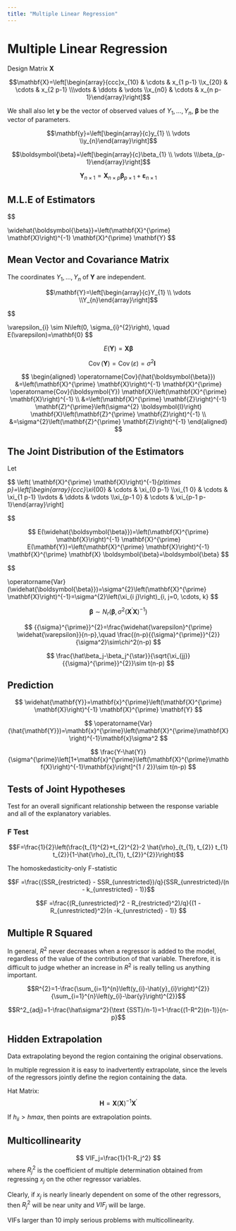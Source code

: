```yaml
---
title: "Multiple Linear Regression"
---
```


# Multiple Linear Regression

Design Matrix $\mathbf{X}$

$$\mathbf{X}=\left[\begin{array}{ccc}x_{10} & \cdots & x_{1 p-1} \\x_{20} & \cdots & x_{2 p-1} \\\vdots & \ddots & \vdots \\x_{n0} & \cdots & x_{n p-1}\end{array}\right]$$

We shall also let $\mathbf{y}$ be the vector of observed values of $Y_1,...,Y_n$, $\boldsymbol{\beta}$ be the vector of parameters.

$$\mathbf{y}=\left[\begin{array}{c}y_{1} \\ \vdots \\y_{n}\end{array}\right]$$

$$\boldsymbol{\beta}=\left[\begin{array}{c}\beta_{1} \\ \vdots \\\beta_{p-1}\end{array}\right]$$

$$ \mathbf{Y}_{n \times 1}=\mathbf{X}_{n \times p} \boldsymbol{\beta}_{p \times 1}+\boldsymbol\varepsilon_{n \times 1}$$

## M.L.E of Estimators

$$

\widehat{\boldsymbol{\beta}}=\left(\mathbf{X}^{\prime} \mathbf{X}\right)^{-1} \mathbf{X}^{\prime} \mathbf{Y}
$$







## Mean Vector and Covariance Matrix

The coordinates $Y_1, . . . , Y_n$ of $\mathbf{Y}$ are independent.

$$\mathbf{Y}=\left[\begin{array}{c}Y_{1} \\ \vdots \\Y_{n}\end{array}\right]$$


$$

\varepsilon_{i} \sim N\left(0, \sigma_{i}^{2}\right),
\quad E(\varepsilon)=\mathbf{0}
$$

$$
E(\mathbf{Y}) = \mathbf{X} \boldsymbol{\beta}
$$

$$
\quad \operatorname{Cov}(\mathbf{Y})=\operatorname{Cov}(\varepsilon)=\sigma^{2} \mathbf{I}
$$


$$
\begin{aligned}
\operatorname{Cov}(\hat{\boldsymbol{\beta}}) &=\left(\mathbf{X}^{\prime} \mathbf{X}\right)^{-1} \mathbf{X}^{\prime} \operatorname{Cov}(\boldsymbol{Y}) \mathbf{X}\left(\mathbf{X}^{\prime} \mathbf{X}\right)^{-1} \\
&=\left(\mathbf{X}^{\prime} \mathbf{Z}\right)^{-1} \mathbf{Z}^{\prime}\left(\sigma^{2} \boldsymbol{I}\right) \mathbf{X}\left(\mathbf{Z}^{\prime} \mathbf{Z}\right)^{-1} \\
&=\sigma^{2}\left(\mathbf{Z}^{\prime} \mathbf{Z}\right)^{-1}
\end{aligned}
$$

## The Joint Distribution of the Estimators

Let 

$$
\left( \mathbf{X}^{\prime} \mathbf{X}\right)^{-1}_{p\times p}=\left[\begin{array}{ccc}\xi_{00} & \cdots & \xi_{0 p-1} \\\xi_{1 0} & \cdots & \xi_{1 p-1} \\\vdots & \ddots & \vdots \\\xi_{p-1 0} & \cdots & \xi_{p-1 p-1}\end{array}\right]

$$

$$
E(\widehat{\boldsymbol{\beta}})=\left(\mathbf{X}^{\prime} \mathbf{X}\right)^{-1} \mathbf{X}^{\prime} E(\mathbf{Y})=\left(\mathbf{X}^{\prime} \mathbf{X}\right)^{-1} \mathbf{X}^{\prime} \mathbf{X} \boldsymbol{\beta}=\boldsymbol{\beta}
$$

$$

\operatorname{Var}(\widehat{\boldsymbol{\beta}})=\sigma^{2}\left(\mathbf{X}^{\prime} \mathbf{X}\right)^{-1}=\sigma^{2}\left(\xi_{i j}\right)_{i, j=0, \cdots, k}
$$

$$
\boldsymbol{\beta}\sim N_{r}\left(\boldsymbol{\beta},\sigma^{2}\left(\mathbf{X}^{\prime} \mathbf{X}\right)^{-1}\right)
$$



$$
{{\sigma}^{\prime}}^{2}=\frac{\widehat{\varepsilon}^{\prime} \widehat{\varepsilon}}{n-p},\quad \frac{(n-p){{\sigma}^{\prime}}^{2}}{\sigma^2}\sim\chi^2(n-p) 
$$

$$ \frac{\hat\beta_j-\beta_j^{\star}}{\sqrt{\xi_{jj}}{{\sigma}^{\prime}}^{2}}\sim t(n-p)
$$



## Prediction

$$
\widehat{\mathbf{Y}}=\mathbf{x}^{\prime}\left(\mathbf{X}^{\prime} \mathbf{X}\right)^{-1} \mathbf{X}^{\prime} \mathbf{Y}
$$

$$
\operatorname{Var}(\hat{\mathbf{Y}})=\mathbf{x}^{\prime}\left(\mathbf{X}^{\prime}\mathbf{X}\right)^{-1}\mathbf{x}\sigma^2
$$

$$
\frac{Y-\hat{Y}}{\sigma^{\prime}\left[1+\mathbf{x}^{\prime}\left(\mathbf{X}^{\prime}\mathbf{X}\right)^{-1}\mathbf{x}\right]^{1 / 2}}\sim t(n-p)
$$



## Tests of Joint Hypotheses

Test for an overall significant relationship between the response variable and all of the explanatory variables.

### F Test

$$F=\frac{1}{2}\left(\frac{t_{1}^{2}+t_{2}^{2}-2 \hat{\rho}_{t_{1}, t_{2}} t_{1} t_{2}}{1-\hat{\rho}_{t_{1}, t_{2}}^{2}}\right)$$

The homoskedasticity-only F-statistic

$$F =\frac{(SSR_{restricted} - SSR_{unrestricted})/q}{SSR_{unrestricted}/(n - k_{unrestricted} - 1)}$$

$$F =\frac{(R_{unrestricted}^2 - R_{restricted}^2)/q}{(1 - R_{unrestricted}^2)(n -k_{unrestricted} - 1)} $$

## Multiple R Squared

In general, $R^2$ never decreases when a regressor is added to the model, regardless of the value of the contribution of that variable. Therefore, it is difficult to judge whether an increase in $R^2$ is really telling us anything important.

$$R^{2}=1-\frac{\sum_{i=1}^{n}\left(y_{i}-\hat{y}_{i}\right)^{2}}{\sum_{i=1}^{n}\left(y_{i}-\bar{y}\right)^{2}}$$

$$R^2_{adj}=1-\frac{\hat\sigma^2}{\text {SST}/n-1}=1-\frac{(1-R^2)(n-1)}{n-p}$$

## Hidden Extrapolation

Data extrapolating beyond the region containing the original observations. 

In multiple regression it is easy to inadvertently extrapolate, since the levels of the regressors jointly define the region containing the data.

Hat Matrix:
$$
\mathbf{H}=\mathbf{X}\left(\mathbf{X}\right)^{-1} \mathbf{X}^{\prime}
$$

If $h_{ii}>h{max}$, then points are extrapolation points.

## Multicollinearity

$$
VIF_j=\frac{1}{1-R_j^2}
$$
where $R_j^2$ is the coefficient of multiple determination obtained from regressing $x_j$ on the other regressor variables. 

Clearly, if $x_j$ is nearly linearly dependent on some of the other regressors, then $R_j^2$ will be near unity and $VIF_j$ will be large. 

VIFs larger than 10 imply serious problems with multicollinearity. 

